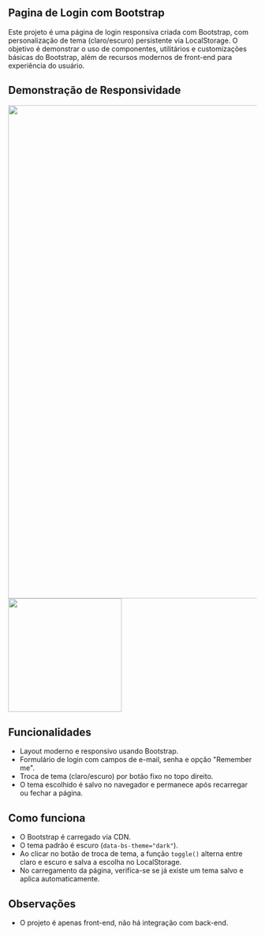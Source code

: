 ## Pagina de Login com Bootstrap 

Este projeto é uma página de login responsiva criada com Bootstrap, com personalização de tema (claro/escuro) persistente via LocalStorage. O objetivo é demonstrar o uso de componentes, utilitários e customizações básicas do Bootstrap, além de recursos modernos de front-end para experiência do usuário.

## Demonstração de Responsividade

<img src=https://github.com/user-attachments/assets/31e64be8-2478-423b-a9e4-0d12ccbcefeb width=1000> <img src=https://github.com/user-attachments/assets/b887e25a-63b1-400c-856e-dc3ce21bca32
 width=230>


## Funcionalidades

- Layout moderno e responsivo usando Bootstrap.
- Formulário de login com campos de e-mail, senha e opção "Remember me".
- Troca de tema (claro/escuro) por botão fixo no topo direito.
- O tema escolhido é salvo no navegador e permanece após recarregar ou fechar a página.

## Como funciona

- O Bootstrap é carregado via CDN.
- O tema padrão é escuro (`data-bs-theme="dark"`).
- Ao clicar no botão de troca de tema, a função `toggle()` alterna entre claro e escuro e salva a escolha no LocalStorage.
- No carregamento da página, verifica-se se já existe um tema salvo e aplica automaticamente.

## Observações

- O projeto é apenas front-end, não há integração com back-end.
